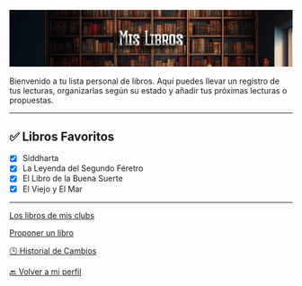 ![Cabecera Mi Perfil](../imagenes/Cabeceras/MisLibrosCabe.jpg)

Bienvenido a tu lista personal de libros. Aquí puedes llevar un registro de tus lecturas, organizarlas según su estado y añadir tus próximas lecturas o propuestas.

---

## ✅ Libros Favoritos
- [x] Siddharta
- [x] La Leyenda del Segundo Féretro
- [x] El Libro de la Buena Suerte
- [x] El Viejo y El Mar

---

[Los libros de mis clubs](lecturas_Club.md)

 [Proponer un libro](https://docs.google.com/forms/d/e/1FAIpQLSe7DZdqBgSqku0dTCAFIl6VhtBezWXjMu_E0ZwRBSoZ1RZNfQ/viewform)

 [🕒 Historial de Cambios](https://github.com/SantanaOlmo/ProyectoFinalEntornosPrivate/commits/usuario_DavidLazaro08/Usuarios/mi_carpeta/mis_libros.md?author=DavidLazaro08)



[🔙 Volver a mi perfil](../mi_perfil.md)
